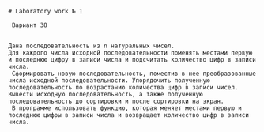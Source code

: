 	# Laboratory work № 1

	 Вариант 38
	

  	Дана последовательность из n натуральных чисел.
  	Для каждого числа исходной последовательности поменять местами первую и последнюю цифру в записи числа и подсчитать количество цифр в записи числа.
 	 Сформировать новую последовательность, поместив в нее преобразованные числа исходной последовательности. Упорядочить полученную последовательность по возрастанию количества цифр в записи чисел. Вывести исходную последовательность, а также полученную последовательность до сортировки и после сортировки на экран.
 	 В программе использовать функцию, которая меняет местами первую и последнюю цифры в записи числа и возвращает количество цифр в записи числа.
